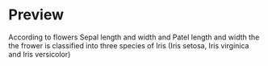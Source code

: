 # Preview
According to flowers Sepal length and width and Patel length and width the the frower is classified into three species of Iris (Iris setosa, Iris virginica and Iris versicolor)
